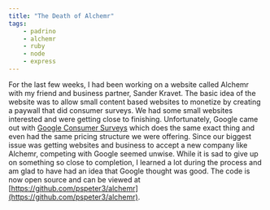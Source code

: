 ```yaml
---
title: "The Death of Alchemr"
tags:
    - padrino
    - alchemr
    - ruby
    - node
    - express
---
```


For the last few weeks, I had been working on a website called Alchemr with my
friend and business partner, Sander Kravet. The basic idea of the website was to
allow small content based websites to monetize by creating a paywall that did
consumer surveys. We had some small websites interested and were getting close
to finishing. Unfortunately, Google came out with [Google Consumer Surveys](http://www.google.com/insights/consumersurveys/home)
which does the same exact thing and even had the same pricing structure we were
offering. Since our biggest issue was getting websites and business to accept
a new company like Alchemr, competing with Google seemed unwise. While it is
sad to give up on something so close to completion, I learned a lot during the
process and am glad to have had an idea that Google thought was good. The code
is now open source and can be viewed at [https://github.com/pspeter3/alchemr](https://github.com/pspeter3/alchemr).
